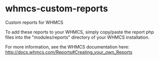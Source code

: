 # whmcs-custom-reports
Custom reports for WHMCS

To add these reports to your WHMCS, simply copy/paste the report php files into the "modules/reports"
directory of your WHMCS installation.

For more information, see the WHMCS documentation here:
http://docs.whmcs.com/Reports#Creating_your_own_Reports

